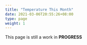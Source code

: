 ```yaml
---
title: "Temperature This Month"
date: 2021-03-06T20:55:26+08:00
type: page
weight: 1
---
```


This page is still a work in **PROGRESS**
